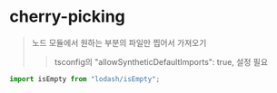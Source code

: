 # cherry-picking

> 노드 모듈에서 원하는 부분의 파일만 찝어서 가져오기
>
> > tsconfig의 "allowSyntheticDefaultImports": true, 설정 필요

```ts
import isEmpty from "lodash/isEmpty";
```
